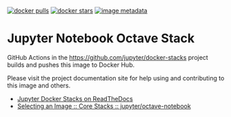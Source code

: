 [![docker pulls](https://img.shields.io/docker/pulls/jupyter/octave-notebook.svg)](https://hub.docker.com/r/jupyter/octave-notebook/)
[![docker stars](https://img.shields.io/docker/stars/jupyter/octave-notebook.svg)](https://hub.docker.com/r/jupyter/octave-notebook/)
[![image metadata](https://images.microbadger.com/badges/image/jupyter/octave-notebook.svg)](https://microbadger.com/images/jupyter/octave-notebook "jupyter/octave-notebook image metadata")

# Jupyter Notebook Octave Stack

GitHub Actions in the https://github.com/jupyter/docker-stacks project builds and pushes this image
to Docker Hub.

Please visit the project documentation site for help using and contributing to this image and
others.

- [Jupyter Docker Stacks on ReadTheDocs](http://jupyter-docker-stacks.readthedocs.io/en/latest/index.html)
- [Selecting an Image :: Core Stacks :: jupyter/octave-notebook](http://jupyter-docker-stacks.readthedocs.io/en/latest/using/selecting.html#jupyter-octave-notebook)
